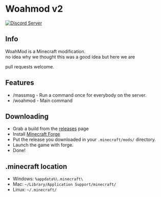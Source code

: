 # Woahmod v2
[![Discord Server](https://discordapp.com/api/guilds/319516937124315137/widget.png)](https://discord.gg/KgwHHX2)
## Info
WoahMod is a Minecraft modification.  
no idea why we thought this was a good idea but here we are  

pull requests welcome.
## Features
- /massmsg - Run a command once for everybody on the server.
- /woahmod - Main command

## Downloading
- Grab a build from the [releases](https://github.com/hpfxd/woahmod-2/releases) page
- Install [Minecraft Forge](https://files.minecraftforge.net/maven/net/minecraftforge/forge/index_1.8.9.html)
- Put the release you downloaded in your `.minecraft/mods/` directory.
- Launch the game with forge.
- Done!

## .minecraft location
- Windows: `%appdata%\.minecraft\`
- Mac: `~/Library/Application Support/minecraft/`
- Linux: `~/.minecraft/`
